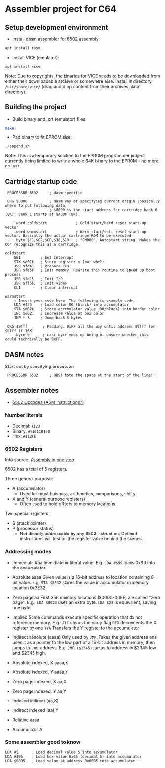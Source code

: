 # Assembler project for C64

## Setup development environment

- Install dasm assembler for 6502 assembly:

```sh
apt install dasm
```

- Install VICE (emulator):

```sh
apt install vice
```

Note: Due to copyrights, the binaries for VICE needs to be downloaded from
either their downloadable archive or somewhere else. Install in directory
`/usr/share/vice/` (drag and drop content from their archives 'data' directory).

## Building the project

- Build binary and .crt (emulator) files:

```sh
make
```

- Pad binary to fit EPROM size:

```
./append.sh
```

Note: This is a temporary solution to the EPROM programmer project currently
being limited to write a whole 64K binary to the EPROM - no more, no less.

## Cartridge startup code

```
 PROCESSOR 6502     ; dasm specific

 ORG $8000          ; dasm way of specifying current origin (basically where to put following data)
                    ; $8000 is the start address for cartridge bank 0 (8K). Bank 1 starts at $A000 (8K).

    .word coldstart             ; Cold start/hard reset start-up vector
    .word warmstart             ; Warm start/soft reset start-up vector. Basically the actual cartridge ROM to be executed.
    .byte $C3,$C2,$CD,$38,$30   ; "CMB80". Autostart string. Makes the C64 recognize this as a cartridge.

coldstart
    SEI         ; Set Interrupt
    STX $d016   ; Store register x (but why?)
    JSR $fda3   ; Prepare IRQ
    JSR $fd50   ; Init memory. Rewrite this routine to speed up boot process
    JSR $fd15   ; Init I/O
    JSR $ff5b;  ; Init video
    CLI         ; Clear interrupt

warmstart
    ; Insert your code here. The following is example code.
    LDA #$55    ; Load color 00 (black) into accumulator
    STA $d020   ; Store accumulator value (00/black) into border color
    INC $d021   ; Increase value at box color
    JMP *-3     ; Jump back 3 bytes

 ORG $9fff       ; Padding. 0xFF all the way until address $9fff (or $bfff if 16K)
    .byte 0      ; Last byte ends up being 0. Unsure whether this could technically be 0xFF.

```

## DASM notes

Start out by specifying processor:

```
 PROCESSOR 6502     ; OBS! Note the space at the start of the line!!
```

## Assembler notes

- [6502 Opcodes (ASM instructions?)](http://www.6502.org/tutorials/6502opcodes.html)

### Number literals

- Decimal:  `#123`
- Binary:   `#%10110100`
- Hex:      `#$12FE`

### 6502 Registers

Info source: [Assembly in one step](https://dwheeler.com/6502/oneelkruns/asm1step.html)

6502 has a total of 5 registers.

Three general purpose:
- A (accumulator)
    - Used for most buisness, arithmetics, comparisons, shifts.
- X and Y (general purpose registers)
    - Often used to hold offsets to memory locations.

Two special registers:
- S (stack pointer)
- P (processor status)
    - Not directly addressable by any 6502 instruction. Defined instructions
    will test on the register value behind the scenes.

### Addressing modes

- Immediate             #aa
    Immidiate or literal value.
    E.g. `LDA #$99` loads 0x99 into the accumulator.

- Absolute              aaaa
    Given value is a 16-bit address to location containing 8-bit value.
    E.g. `STA $3E32` stores the value in accumulator in memory location 0x3E32.

- Zero page             aa
    First 256 memory locations ($0000-00FF) are called "zero page".
    E.g.:
        `LDA $0023` uses an extra byte.
        `LDA $23`   is equivalent, saving one byte.

- Implied
    Some commands execute specific operation that do not reference memory.
    E.g.:
        `CLC` clears the carry flag
        `DEX` decrements the X register by one
        `TYA` Transfers the Y register to the accumulator

- Indirect absolute     (aaaa)
    Only used by `JMP`. Takes the given address ans uses it as a pointer to
    the low part of a 16-bit address in memory, then jumps to that address.
    E.g. `JMP ($2345)` jumps to address in $2345 low and $2346 high.

- Absolute indexed, X   aaaa,X
    

- Absolute indexed, Y   aaaa,Y
- Zero page indexed, X  aa,X
- Zero page indexed, Y  aa,Y
- Indexed indirect      (aa,X)
- Indirect indexed      (aa),Y
- Relative              aaaa
- Accumulator           A



### Some assembler good to know

```
LDA #5      ; Load decimal value 5 into accumulator
LDA #$05    ; Load hex value 0x05 (decimal 5) into accumulator
LDA $0005   ; Load value at address 0x0005 into accumulator
```
